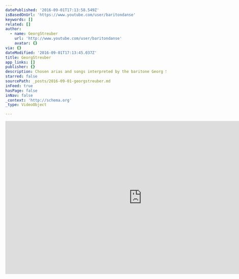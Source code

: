 ```yaml
---
datePublished: '2016-09-01T17:13:58.549Z'
isBasedOnUrl: 'https://www.youtube.com/user/baritondanse'
keywords: []
related: []
author:
  - name: GeorgStreuber
    url: 'http://www.youtube.com/user/baritondanse'
    avatar: {}
via: {}
dateModified: '2016-09-01T17:13:45.037Z'
title: GeorgStreuber
app_links: []
publisher: {}
description: Chosen arias and songs interpreted by the baritone Georg Streuber.
starred: false
sourcePath: _posts/2016-09-01-georgstreuber.md
inFeed: true
hasPage: false
inNav: false
_context: 'http://schema.org'
_type: VideoObject

---
```

<iframe src="https://cdn.embedly.com/widgets/media.html?url=https%3A%2F%2Fwww.youtube.com%2Fuser%2Fbaritondanse&amp;src=http%3A%2F%2Fwww.youtube.com%2Fembed%2Fvideoseries%3Flist%3DUUw3p03CTowpm69Nby5vimZQ&amp;type=text%2Fhtml&amp;key=b7d04c9b404c499eba89ee7072e1c4f7&amp;schema=youtube" width="853" height="480" scrolling="no" frameborder="0" allowfullscreen="" style=""></iframe>
